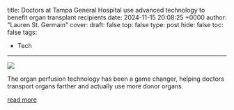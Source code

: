title: Doctors at Tampa General Hospital use advanced technology to benefit organ transplant recipients
date: 2024-11-15 20:08:25 +0000
author: "Lauren St. Germain"
cover: 
draft: false
top: false
type: post
hide: false
toc: false
tags:
  - Tech
---

![](https://ewscripps.brightspotcdn.com/dims4/default/91adeee/2147483647/strip/true/crop/1280x672+0+24/resize/1200x630!/quality/90/?url=http%3A%2F%2Fewscripps-brightspot.s3.amazonaws.com%2F6b%2Ff4%2F2a58ec244559b9277b85924f2a4a%2Ftgh-organ-transplant.png)

The organ perfusion technology has been a game changer, helping doctors transport organs farther and actually use more donor organs.

[read more](https://www.abcactionnews.com/news/anchors-report/doctors-at-tampa-general-hospital-use-advanced-technology-to-benefit-organ-transplant-recipients)
